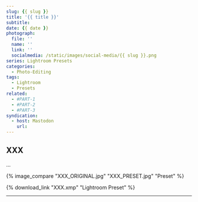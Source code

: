 ```yaml
---
slug: {{ slug }}
title: '{{ title }}'
subtitle: 
date: {{ date }}
photograph: 
  file: ''
  name: ''
  link: ''
  socialmedia: /static/images/social-media/{{ slug }}.png
series: Lightroom Presets
categories:
  - Photo-Editing
tags:
  - Lightroom
  - Presets
related:
  - #PART-1
  - #PART-2
  - #PART-3
syndication:
  - host: Mastodon
    url: 
---
```


<!-- more -->

## XXX

...

{% image_compare
  "XXX_ORIGINAL.jpg"
  "XXX_PRESET.jpg"
  "Preset"
%}

{% download_link "XXX.xmp" "Lightroom Preset" %}

---